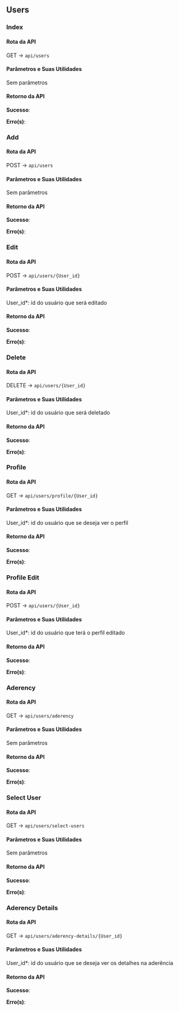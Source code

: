 ## Users

### Index

#### Rota da API

GET -> `api/users`

#### Parâmetros e Suas Utilidades

Sem parâmetros

#### Retorno da API

**Sucesso**:

**Erro(s)**:

### Add

#### Rota da API

POST -> `api/users`

#### Parâmetros e Suas Utilidades

Sem parâmetros

#### Retorno da API

**Sucesso**:

**Erro(s)**:

### Edit

#### Rota da API

POST -> `api/users/{User_id}`

#### Parâmetros e Suas Utilidades

User_id\*: id do usuário que será editado

#### Retorno da API

**Sucesso**:

**Erro(s)**:

### Delete

#### Rota da API

DELETE -> `api/users/{User_id}`

#### Parâmetros e Suas Utilidades

User_id\*: id do usuário que será deletado

#### Retorno da API

**Sucesso**:

**Erro(s)**:

### Profile

#### Rota da API

GET -> `api/users/profile/{User_id}`

#### Parâmetros e Suas Utilidades

User_id\*: id do usuário que se deseja ver o perfil

#### Retorno da API

**Sucesso**:

**Erro(s)**:

### Profile Edit

#### Rota da API

POST -> `api/users/{User_id}`

#### Parâmetros e Suas Utilidades

User_id\*: id do usuário que terá o perfil editado

#### Retorno da API

**Sucesso**:

**Erro(s)**:

### Aderency

#### Rota da API

GET -> `api/users/aderency`

#### Parâmetros e Suas Utilidades

Sem parâmetros

#### Retorno da API

**Sucesso**:

**Erro(s)**:

### Select User

#### Rota da API

GET -> `api/users/select-users`

#### Parâmetros e Suas Utilidades

Sem parâmetros

#### Retorno da API

**Sucesso**:

**Erro(s)**:

### Aderency Details

#### Rota da API

GET -> `api/users/aderency-details/{User_id}`

#### Parâmetros e Suas Utilidades

User_id\*: id do usuário que se deseja ver os detalhes na aderência

#### Retorno da API

**Sucesso**:

**Erro(s)**:
